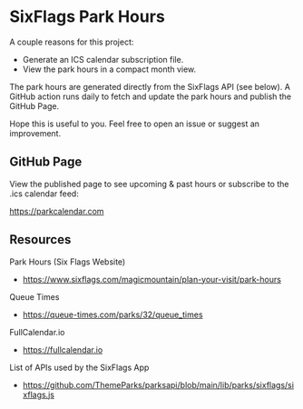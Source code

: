 # SixFlags Park Hours

A couple reasons for this project:

* Generate an ICS calendar subscription file.
* View the park hours in a compact month view.

The park hours are generated directly from the SixFlags API (see below). A GitHub action runs daily to fetch and update the park hours and publish the GitHub Page.

Hope this is useful to you. Feel free to open an issue or suggest an improvement.

## GitHub Page

View the published page to see upcoming & past hours or subscribe to the .ics calendar feed:

https://parkcalendar.com


## Resources

Park Hours (Six Flags Website)
* https://www.sixflags.com/magicmountain/plan-your-visit/park-hours

Queue Times
* https://queue-times.com/parks/32/queue_times

FullCalendar.io
* https://fullcalendar.io

List of APIs used by the SixFlags App
* https://github.com/ThemeParks/parksapi/blob/main/lib/parks/sixflags/sixflags.js
